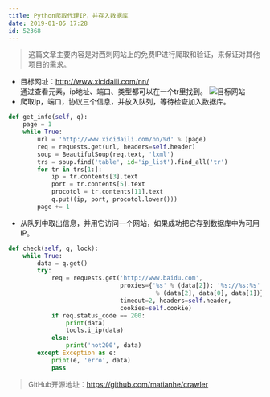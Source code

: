 ```yaml
---
title: Python爬取代理IP，并存入数据库
date: 2019-01-05 17:28
id: 52368
---
```


> 这篇文章主要内容是对西刺网站上的免费IP进行爬取和验证，来保证对其他项目的需求。
-  目标网址：http://www.xicidaili.com/nn/  
通过查看元素，ip地址、端口、类型都可以在一个tr里找到。
![目标网站](http://upload-images.jianshu.io/upload_images/7080951-9df9a4d6cb2911f8.png?imageMogr2/auto-orient/strip%7CimageView2/2/w/1240)  
- 爬取ip，端口，协议三个信息，并放入队列，等待检查加入数据库。

```python
def get_info(self, q):
    page = 1
    while True:
        url = 'http://www.xicidaili.com/nn/%d' % (page)
        req = requests.get(url, headers=self.header)
        soup = BeautifulSoup(req.text, 'lxml')
        trs = soup.find('table', id='ip_list').find_all('tr')
        for tr in trs[1:]:
            ip = tr.contents[3].text
            port = tr.contents[5].text
            procotol = tr.contents[11].text
            q.put((ip, port, procotol.lower()))
        page += 1

```  
- 从队列中取出信息，并用它访问一个网站，如果成功把它存到数据库中为可用IP。
```python
def check(self, q, lock):
    while True:
        data = q.get()
        try:
            req = requests.get('http://www.baidu.com',
                               proxies={'%s' % (data[2]): '%s://%s:%s'
                                         % (data[2], data[0], data[1])},
                               timeout=2, headers=self.header,
                               cookies=self.cookie)
            if req.status_code == 200:
                print(data)
                tools.i_ip(data)
            else:
                print('not200', data)
        except Exception as e:
            print(e, 'erro', data)
            pass
```

>GitHub开源地址：https://github.com/matianhe/crawler